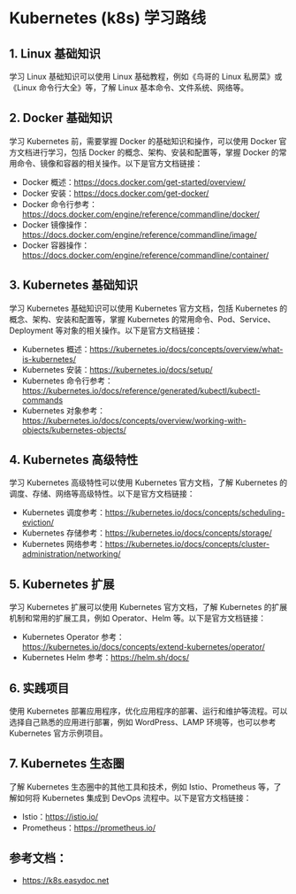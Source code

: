 # Kubernetes (k8s) 学习路线

## 1. Linux 基础知识

学习 Linux 基础知识可以使用 Linux 基础教程，例如《鸟哥的 Linux 私房菜》或《Linux 命令行大全》等，了解 Linux 基本命令、文件系统、网络等。

## 2. Docker 基础知识
    
学习 Kubernetes 前，需要掌握 Docker 的基础知识和操作，可以使用 Docker 官方文档进行学习，包括 Docker 的概念、架构、安装和配置等，掌握 Docker 的常用命令、镜像和容器的相关操作。以下是官方文档链接：

- Docker 概述：https://docs.docker.com/get-started/overview/
- Docker 安装：https://docs.docker.com/get-docker/
- Docker 命令行参考：https://docs.docker.com/engine/reference/commandline/docker/
- Docker 镜像操作：https://docs.docker.com/engine/reference/commandline/image/
- Docker 容器操作：https://docs.docker.com/engine/reference/commandline/container/

## 3. Kubernetes 基础知识
    
学习 Kubernetes 基础知识可以使用 Kubernetes 官方文档，包括 Kubernetes 的概念、架构、安装和配置等，掌握 Kubernetes 的常用命令、Pod、Service、Deployment 等对象的相关操作。以下是官方文档链接：

- Kubernetes 概述：https://kubernetes.io/docs/concepts/overview/what-is-kubernetes/
- Kubernetes 安装：https://kubernetes.io/docs/setup/
- Kubernetes 命令行参考：https://kubernetes.io/docs/reference/generated/kubectl/kubectl-commands
- Kubernetes 对象参考：https://kubernetes.io/docs/concepts/overview/working-with-objects/kubernetes-objects/

## 4. Kubernetes 高级特性

学习 Kubernetes 高级特性可以使用 Kubernetes 官方文档，了解 Kubernetes 的调度、存储、网络等高级特性。以下是官方文档链接：

- Kubernetes 调度参考：https://kubernetes.io/docs/concepts/scheduling-eviction/
- Kubernetes 存储参考：https://kubernetes.io/docs/concepts/storage/
- Kubernetes 网络参考：https://kubernetes.io/docs/concepts/cluster-administration/networking/

## 5. Kubernetes 扩展
    
学习 Kubernetes 扩展可以使用 Kubernetes 官方文档，了解 Kubernetes 的扩展机制和常用的扩展工具，例如 Operator、Helm 等。以下是官方文档链接：

- Kubernetes Operator 参考：https://kubernetes.io/docs/concepts/extend-kubernetes/operator/
- Kubernetes Helm 参考：https://helm.sh/docs/

## 6. 实践项目

使用 Kubernetes 部署应用程序，优化应用程序的部署、运行和维护等流程。可以选择自己熟悉的应用进行部署，例如 WordPress、LAMP 环境等，也可以参考 Kubernetes 官方示例项目。

## 7. Kubernetes 生态圈

了解 Kubernetes 生态圈中的其他工具和技术，例如 Istio、Prometheus 等，了解如何将 Kubernetes 集成到 DevOps 流程中。以下是官方文档链接：

- Istio：https://istio.io/
- Prometheus：https://prometheus.io/

## 参考文档：

- https://k8s.easydoc.net